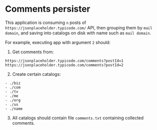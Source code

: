 # Comments persister

This application is consuming `n` posts of `https://jsonplaceholder.typicode.com/` API, 
then grouping them by `mail domain`, and saving into catalogs on disk with name such as `mail domain`.

For example, executing app with argument `2` should:
1. Get comments from:
```
https://jsonplaceholder.typicode.com/comments?postId=1
https://jsonplaceholder.typicode.com/comments?postId=2
```
2. Create certain catalogs:
```
- ./biz
- ./com
- ./tv
- ./me
- ./org
- ./us
- ./name
``` 
3. All catalogs should contain file `comments.txt` containing collected comments.
